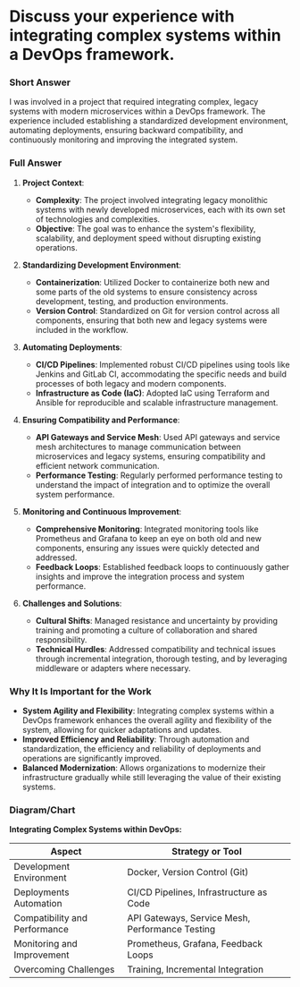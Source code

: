 # Discuss your experience with integrating complex systems within a DevOps framework.

### Short Answer
I was involved in a project that required integrating complex, legacy systems with modern microservices within a DevOps framework. The experience included establishing a standardized development environment, automating deployments, ensuring backward compatibility, and continuously monitoring and improving the integrated system.

### Full Answer
1. **Project Context**:
    - **Complexity**: The project involved integrating legacy monolithic systems with newly developed microservices, each with its own set of technologies and complexities.
    - **Objective**: The goal was to enhance the system's flexibility, scalability, and deployment speed without disrupting existing operations.

2. **Standardizing Development Environment**:
    - **Containerization**: Utilized Docker to containerize both new and some parts of the old systems to ensure consistency across development, testing, and production environments.
    - **Version Control**: Standardized on Git for version control across all components, ensuring that both new and legacy systems were included in the workflow.

3. **Automating Deployments**:
    - **CI/CD Pipelines**: Implemented robust CI/CD pipelines using tools like Jenkins and GitLab CI, accommodating the specific needs and build processes of both legacy and modern components.
    - **Infrastructure as Code (IaC)**: Adopted IaC using Terraform and Ansible for reproducible and scalable infrastructure management.

4. **Ensuring Compatibility and Performance**:
    - **API Gateways and Service Mesh**: Used API gateways and service mesh architectures to manage communication between microservices and legacy systems, ensuring compatibility and efficient network communication.
    - **Performance Testing**: Regularly performed performance testing to understand the impact of integration and to optimize the overall system performance.

5. **Monitoring and Continuous Improvement**:
    - **Comprehensive Monitoring**: Integrated monitoring tools like Prometheus and Grafana to keep an eye on both old and new components, ensuring any issues were quickly detected and addressed.
    - **Feedback Loops**: Established feedback loops to continuously gather insights and improve the integration process and system performance.

6. **Challenges and Solutions**:
    - **Cultural Shifts**: Managed resistance and uncertainty by providing training and promoting a culture of collaboration and shared responsibility.
    - **Technical Hurdles**: Addressed compatibility and technical issues through incremental integration, thorough testing, and by leveraging middleware or adapters where necessary.

### Why It Is Important for the Work
- **System Agility and Flexibility**: Integrating complex systems within a DevOps framework enhances the overall agility and flexibility of the system, allowing for quicker adaptations and updates.
- **Improved Efficiency and Reliability**: Through automation and standardization, the efficiency and reliability of deployments and operations are significantly improved.
- **Balanced Modernization**: Allows organizations to modernize their infrastructure gradually while still leveraging the value of their existing systems.

### Diagram/Chart
**Integrating Complex Systems within DevOps:**

| Aspect                        | Strategy or Tool                        |
|-------------------------------|-----------------------------------------|
| Development Environment       | Docker, Version Control (Git)           |
| Deployments Automation        | CI/CD Pipelines, Infrastructure as Code |
| Compatibility and Performance | API Gateways, Service Mesh, Performance Testing |
| Monitoring and Improvement    | Prometheus, Grafana, Feedback Loops     |
| Overcoming Challenges         | Training, Incremental Integration       |